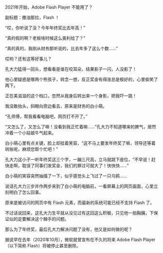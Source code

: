 2021年开始，Adobe Flash Player 不能用了？

副标题：撒油那拉，Flash ！



“哎，你听说了没？今年年终奖比去年高！”

“真的假的啊？老板啥时候这么奥利给了？”

“真的真的，我刚从财务那听说的，比去年多了这么个数......”



哎哟？还有这等好事儿？

孔大力猛得一回头，想看看是谁在咬耳朵，结果影子一闪，人没影了！

他心里疑惑是哪两个熊孩子，转念一想，反正奖金有得涨总是极好的，心里偷笑了两下。

正在美滋滋的这个档口，忽然从我身后转出来一个身影，把我吓一跳！

我没敢抬头，斜眼向旁边看去，原来是财务的白小萌。

“孔师傅，帮我看看电脑吧，网页打不开了。”

“又怎么了，又怎么了嘛！没看到我正忙着嘛......”孔大力不知道哪来的脾气，居然冲着一个小姑娘牛气起来。

白小萌心里有点关键，脸上却挂着笑容，“这不马上要发年终奖了嘛，领导还等着转账呢，麻烦您帮个忙吧！”

孔大力这小子一听年终奖这三个字，一蹦三尺高，立马就跳下座位，“不早说！赶快走啊，耽误了同事们发奖金，我们的罪过可就大了！快快快......”

白小萌的笑容突然抽搐了一下，似乎感觉头上飞过了一只乌鸦......



说话孔大力三步并作两步来到了白小萌的电脑前，一看屏幕上的网页画面，心里立刻明白了怎么回事。

原来是被访问的网页中有 Flash 元素，而最新的系统可能已经不支持 Flash 了。

不过话说回来，这孔大力生平就从没见过有这回这么积极，只见他一拍胸脯，下保证似的定要解决这个棘手的问题。

那么为了年终奖，最后孔大力解决问题了没有，他又是如何做的呢？





据说早在去年（2020年10月），微软就曾宣布在不久的将来 Adobe Flash Player （以下简称 Flash）将被停止甚至删除。

